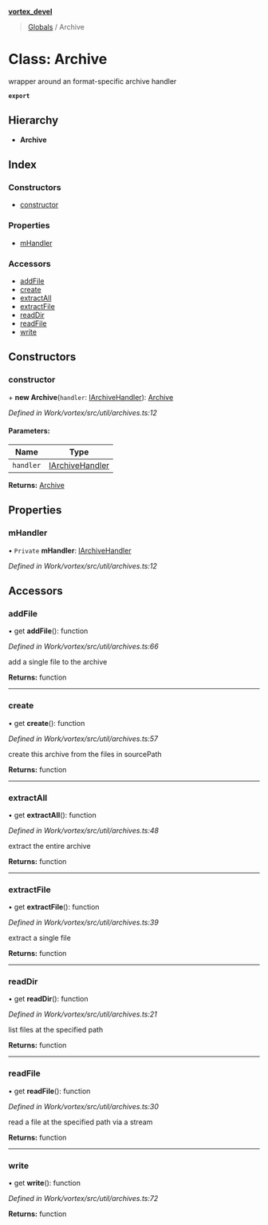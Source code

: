 **[vortex_devel](../README.md)**

> [Globals](../globals.md) / Archive

# Class: Archive

wrapper around an format-specific archive handler

**`export`** 

## Hierarchy

* **Archive**

## Index

### Constructors

* [constructor](archive.md#constructor)

### Properties

* [mHandler](archive.md#mhandler)

### Accessors

* [addFile](archive.md#addfile)
* [create](archive.md#create)
* [extractAll](archive.md#extractall)
* [extractFile](archive.md#extractfile)
* [readDir](archive.md#readdir)
* [readFile](archive.md#readfile)
* [write](archive.md#write)

## Constructors

### constructor

\+ **new Archive**(`handler`: [IArchiveHandler](../interfaces/iarchivehandler.md)): [Archive](archive.md)

*Defined in Work/vortex/src/util/archives.ts:12*

#### Parameters:

Name | Type |
------ | ------ |
`handler` | [IArchiveHandler](../interfaces/iarchivehandler.md) |

**Returns:** [Archive](archive.md)

## Properties

### mHandler

• `Private` **mHandler**: [IArchiveHandler](../interfaces/iarchivehandler.md)

*Defined in Work/vortex/src/util/archives.ts:12*

## Accessors

### addFile

• get **addFile**(): function

*Defined in Work/vortex/src/util/archives.ts:66*

add a single file to the archive

**Returns:** function

___

### create

• get **create**(): function

*Defined in Work/vortex/src/util/archives.ts:57*

create this archive from the files in sourcePath

**Returns:** function

___

### extractAll

• get **extractAll**(): function

*Defined in Work/vortex/src/util/archives.ts:48*

extract the entire archive

**Returns:** function

___

### extractFile

• get **extractFile**(): function

*Defined in Work/vortex/src/util/archives.ts:39*

extract a single file

**Returns:** function

___

### readDir

• get **readDir**(): function

*Defined in Work/vortex/src/util/archives.ts:21*

list files at the specified path

**Returns:** function

___

### readFile

• get **readFile**(): function

*Defined in Work/vortex/src/util/archives.ts:30*

read a file at the specified path via a stream

**Returns:** function

___

### write

• get **write**(): function

*Defined in Work/vortex/src/util/archives.ts:72*

**Returns:** function
